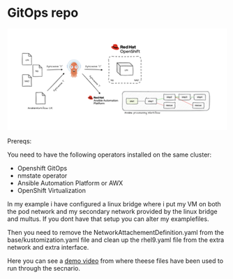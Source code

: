 # GitOps repo

![Alt text](../images/vm_provisioning.png)

Prereqs: 

You need to have the following operators installed on the same cluster: 
- Openshift GitOps
- nmstate operator
- Ansible Automation Platform or AWX
- OpenShift Virtualization 

In my example i have configured a linux bridge where i put my VM on both the pod network and my secondary network provided by the linux bridge and multus. If you dont have that setup you can alter my examplefiles. 

Then you need to remove the NetworkAttachementDefinition.yaml from the base/kustomization.yaml file
and clean up the rhel9.yaml file from the extra network and extra interface. 

Here you can see a [demo video](https://www.youtube.com/watch?v=VzjX9drS2lw) from where theese files have been used to run through the secnario.